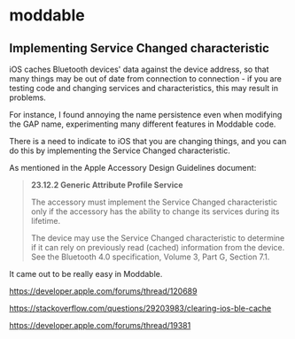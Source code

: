 # moddable
## Implementing Service Changed characteristic

iOS caches Bluetooth devices' data against the device address, so that many things may be out of date from connection to connection - if you are testing code and changing services and characteristics, this may result in problems.

For instance, I found annoying the name persistence even when modifying the GAP name, experimenting many different features in Moddable code.

There is a need to indicate to iOS that you are changing things, and you can do this by implementing the Service Changed characteristic.

As mentioned in the Apple Accessory Design Guidelines document: 

> **23.12.2 Generic Attribute Profile Service**
> 
> The accessory must implement the Service Changed characteristic only if the accessory has the ability to change its services during its lifetime.
> 
> The device may use the Service Changed characteristic to determine if it can rely on previously read (cached) information from the device. See the Bluetooth 4.0 specification, Volume 3, Part G, Section 7.1.
> 

It came out to be really easy in Moddable.

https://developer.apple.com/forums/thread/120689

https://stackoverflow.com/questions/29203983/clearing-ios-ble-cache

https://developer.apple.com/forums/thread/19381

